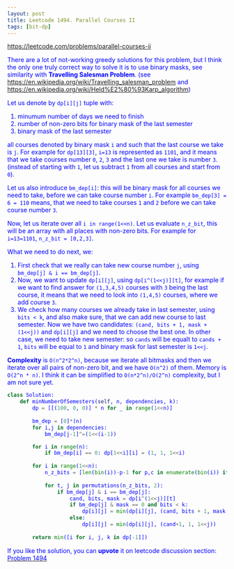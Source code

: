 ```yaml
---
layout: post
title: Leetcode 1494. Parallel Courses II
tags: [bit-dp]
---
```


<a href="https://leetcode.com/problems/parallel-courses-ii"> <font color = blue>https://leetcode.com/problems/parallel-courses-ii

There are a lot of not-working greedy solutions for this problem, but I think the only one truly correct way to solve it is to use binary masks, see similarity with **Travelling Salesman Problem**. (see https://en.wikipedia.org/wiki/Travelling_salesman_problem and https://en.wikipedia.org/wiki/Held%E2%80%93Karp_algorithm)

Let us denote by `dp[i][j]` tuple with: 
1. minumum number of days we need to finish
2. number of non-zero bits for binary mask of the last semester
3. binary mask of the last semester

all courses denoted by binary mask `i` and such that the last course we take is `j`. For example for `dp[13][3]`, `i=13` is represented as `1101`, and it means that we take courses number `0`, `2`, `3` and the last one we take is number `3`. (instead of starting with `1`, let us subtract `1` from all courses and start from `0`).

Let us also introduce `bm_dep[i]`: this will be binary mask for all courses we need to take, before we can take course number `i`. For example `bm_dep[3] = 6 = 110` means, that we need to take courses `1` and `2` before we can take course number `3`.

Now, let us iterate over all `i in range(1<<n)`. Let us evaluate `n_z_bit`, this will be an array with all places with non-zero bits. For example for `i=13=1101`, `n_z_bit = [0,2,3]`.

What we need to do next, we:
1. First check that we really can take new course number `j`, using `bm_dep[j] & i == bm_dep[j]`.
2. Now, we want to update `dp[i][j]`, using `dp[i^(1<<j)][t]`, for example if we want to find answer for `(1,3,4,5)` courses with `3` being the last course, it means that we need to look into `(1,4,5)` courses, where we add course `3`.
3. We check how many courses we already take in last semester, using `bits < k`, and also make sure, that we can add new course to last semester. Now we have two candidates: `(cand, bits + 1, mask + (1<<j))` and `dp[i][j]` and we need to choose the best one. In other case, we need to take new semester: so `cands` will be equalt to `cands + 1`, `bits` will be equal to `1` and binary mask for last semester is `1<<j`.

**Complexity** is `O(n^2*2^n)`, because we iterate all bitmasks and then we iterate over all pairs of non-zero bit, and we have `O(n^2)` of them. Memory is `O(2^n * n)`.
I think it can be simplified to `O(n*2^n)/O(2^n)` complexity, but I am not sure yet.

```python
class Solution:
    def minNumberOfSemesters(self, n, dependencies, k):
        dp = [[(100, 0, 0)] * n for _ in range(1<<n)]
        
        bm_dep = [0]*(n)
        for i,j in dependencies:
            bm_dep[j-1]^=(1<<(i-1))

        for i in range(n):
            if bm_dep[i] == 0: dp[1<<i][i] = (1, 1, 1<<i)
        
        for i in range(1<<n):
            n_z_bits = [len(bin(i))-p-1 for p,c in enumerate(bin(i)) if c=="1"]
                    
            for t, j in permutations(n_z_bits, 2):
                if bm_dep[j] & i == bm_dep[j]:
                    cand, bits, mask = dp[i^(1<<j)][t]
                    if bm_dep[j] & mask == 0 and bits < k:
                        dp[i][j] = min(dp[i][j], (cand, bits + 1, mask + (1<<j)))
                    else:
                        dp[i][j] = min(dp[i][j], (cand+1, 1, 1<<j))
                                          
        return min([i for i, j, k in dp[-1]])
```

If you like the solution, you can **upvote** it on leetcode discussion section:<a href="https://leetcode.com/problems/parallel-courses-ii/discuss/710229/python-short-dp-with-binary-masks-on22n-explained"> <font color = blue>Problem 1494
